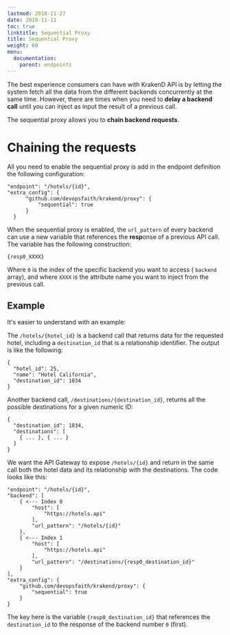 ```yaml
---
lastmod: 2018-11-27
date: 2018-11-11
toc: true
linktitle: Sequential Proxy
title: Sequential Proxy
weight: 60
menu:
  documentation:
    parent: endpoints
---
```

The best experience consumers can have with KrakenD API is by letting the system fetch all the data from the different backends concurrently at the same time. However, there are times when you need to **delay a backend call** until you can inject as input the result of a previous call.

The sequential proxy allows you to **chain backend requests**.

# Chaining the requests
All you need to enable the sequential proxy is add in the endpoint definition the following configuration:

    "endpoint": "/hotels/{id}",
    "extra_config": {
          "github.com/devopsfaith/krakend/proxy": {
              "sequential": true
          }
      }

When the sequential proxy is enabled, the `url_pattern` of every backend can use a new variable that references the **resp**onse of a previous API call. The variable has the following construction:

    {resp0_XXXX}

Where `0` is the index of the specific backend you want to access ( `backend` array), and where `XXXX` is the attribute name you want to inject from the previous call.


## Example
It's easier to understand with an example:

The `/hotels/{hotel_id}` is a backend call that returns data for the requested hotel, including a `destination_id` that is a relationship identifier. The output is like the following:

    {
      "hotel_id": 25,
      "name": "Hotel California",
      "destination_id": 1034
    }

Another backend call, `/destinations/{destination_id}`, returns all the possible destinations for a given numeric ID:

    {
      "destination_id": 1034,
      "destinations": [
        { ... }, { ... }
      ]
    }

We want the API Gateway to expose `/hotels/{id}` and return in the same call both the hotel data and its relationship with the destinations. The code looks like this:

    "endpoint": "/hotels/{id}",
    "backend": [
        { <--- Index 0
            "host": [
                "https://hotels.api"
            ],
            "url_pattern": "/hotels/{id}"
        },
        { <--- Index 1
            "host": [
                "https://hotels.api"
            ],
            "url_pattern": "/destinations/{resp0_destination_id}"
        }
    ],
    "extra_config": {
        "github.com/devopsfaith/krakend/proxy": {
            "sequential": true
        }
    }

The key here is the variable `{resp0_destination_id}` that references the `destination_id` to the response of the backend number `0` (first).
